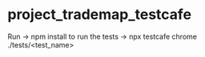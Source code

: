 # project_trademap_testcafe
 Run -> npm install
to run the tests -> npx testcafe chrome ./tests/<test_name>
